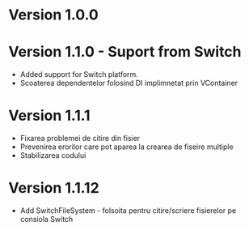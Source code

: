 ﻿# Version 1.0.0

# Version 1.1.0 - Suport from Switch
- Added support for Switch platform.
- Scoaterea dependentelor folosind DI implimnetat prin VContainer

# Version 1.1.1
- Fixarea problemei de citire din fisier
- Prevenirea erorilor care pot aparea la crearea de fiseire multiple
- Stabilizarea codului

# Version 1.1.12
- Add SwitchFileSystem - folsoita pentru citire/scriere fisierelor pe consiola Switch